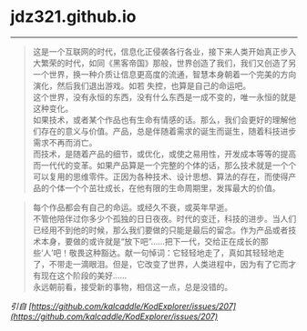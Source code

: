 # jdz321.github.io
---

> 这是一个互联网的时代，信息化正侵袭各行各业，接下来人类开始真正步入大繁荣的时代，如同《黑客帝国》那般，世界创造了我们，我们又创造了另一个世界，换一种介质让信息更高度的流通，智慧本身朝着一个完美的方向演化，然后我们退出游戏。如若 失控，也算是自己的命运吧。  
> 这个世界，没有永恒的东西，没有什么东西是一成不变的，唯一永恒的就是这种变化。  
> 如果技术，或者某个作品也有生命有情感的话。那么，我们会更好的理解他们存在的意义与价值。产品，总是伴随着需求的诞生而诞生，随着科技进步需求不再而消亡。  
> 而技术，是随着产品的细节，或优化，或使之易用性，开发成本等等的提高而一代代的变革。如果产品算是一个完整的个体的话，那么技术就是一个个可以复用的思维零件。正因为各种技术、设计思想、算法的存在，而使得产品的个体一个个茁壮成长，在他有限的生命周期里，发挥最大的价值。  

> 每个作品都会有自己的命运。或经久不衰，或英年早逝。  
> 不管他陪伴过你多少个孤独的日日夜夜。时代的变迁，科技的进步。当人们已经用不到他的时候，那么我们要做的只能是最后的留念。作为产品或者技术本身，要做的或许就是“放下吧”……把下一代，交给正在成长的那些‘人’吧！敬畏这种豁达。献一句悼词：它轻轻地走了，真如其轻轻地走了，不带走一滴眼泪。但是，它改变了世界，人类进程中，因为有了它而才有现在这个阶段的美好……  
> 永远朝前看，接受新的事物，相信这一点，总是没错的。  

*引自 [https://github.com/kalcaddle/KodExplorer/issues/207](https://github.com/kalcaddle/KodExplorer/issues/207)*
